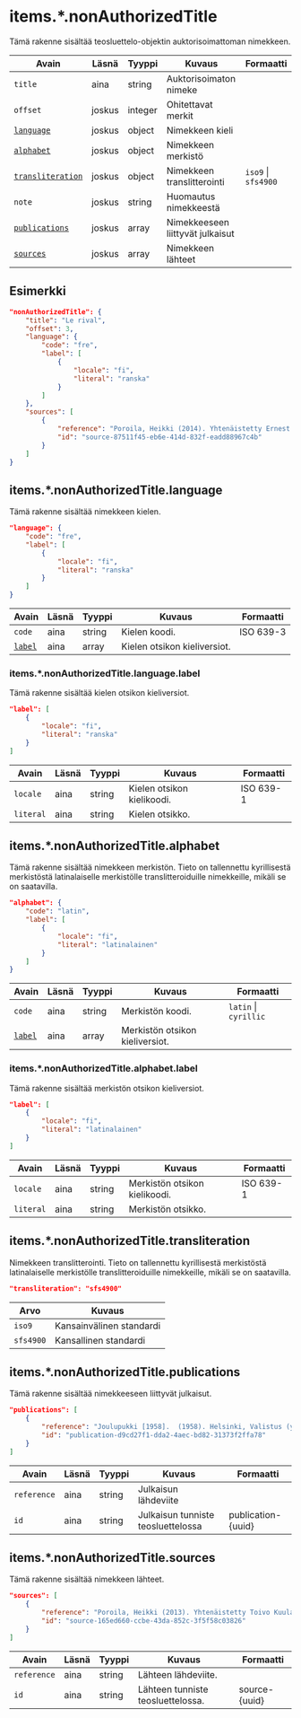 # items.\*.nonAuthorizedTitle

Tämä rakenne sisältää teosluettelo-objektin auktorisoimattoman nimekkeen.

| Avain | Läsnä | Tyyppi | Kuvaus | Formaatti |
| --- | --- | --- | --- | --- |
| `title` | aina | string | Auktorisoimaton nimeke |  |
| `offset` | joskus | integer | Ohitettavat merkit | |
| [`language`](#itemsnonauthorizedtitlelanguage) | joskus | object | Nimekkeen kieli | |
| [`alphabet`](#itemsnonauthorizedtitlealphabet) | joskus | object | Nimekkeen merkistö |  |
| [`transliteration`](#itemsnonauthorizedtitletransliteration) | joskus | object | Nimekkeen translitterointi | `iso9` \| `sfs4900` |
| `note` | joskus | string | Huomautus nimekkeestä | |
| [`publications`](#itemsnonauthorizedtitlepublications) | joskus | array | Nimekkeeseen liittyvät julkaisut | |
| [`sources`](#itemsnonauthorizedtitlesources) | joskus | array | Nimekkeen lähteet | |

## Esimerkki

```JSON
"nonAuthorizedTitle": {
    "title": "Le rival",
    "offset": 3,
    "language": {
        "code": "fre",
        "label": [
            {
                "locale": "fi",
                "literal": "ranska"
            }
        ]
    },
    "sources": [
        {
            "reference": "Poroila, Heikki (2014). Yhtenäistetty Ernest Pingoud. Teosten yhtenäistettyjen nimekkeiden ohjeluettelo. Helsinki, Suomen musiikkikirjastoyhdistys. Suomen musiikkikirjastoyhdistyksen julkaisusarja, 169. PDF. ISBN 978-952-5363-68-5. ",
            "id": "source-87511f45-eb6e-414d-832f-eadd88967c4b"
        }
    ]
}
```

## items.\*.nonAuthorizedTitle.language

Tämä rakenne sisältää nimekkeen kielen.

```JSON
"language": {
    "code": "fre",
    "label": [
        {
            "locale": "fi",
            "literal": "ranska"
        }
    ]
}
```

| Avain | Läsnä | Tyyppi | Kuvaus | Formaatti |
| --- | --- | --- | --- | --- |
| `code` | aina | string | Kielen koodi. | ISO 639-3 |
| [`label`](#itemsnonauthorizedtitlelanguagelabel) | aina | array | Kielen otsikon kieliversiot. | |

### items.\*.nonAuthorizedTitle.language.label

Tämä rakenne sisältää kielen otsikon kieliversiot.

```JSON
"label": [
    {
        "locale": "fi",
        "literal": "ranska"
    }
]
```

| Avain | Läsnä | Tyyppi | Kuvaus | Formaatti |
| --- | --- | --- | --- | --- |
| `locale` | aina | string | Kielen otsikon kielikoodi. | ISO 639-1 |
| `literal` | aina | string | Kielen otsikko. | |

## items.\*.nonAuthorizedTitle.alphabet

Tämä rakenne sisältää nimekkeen merkistön. Tieto on tallennettu kyrillisestä merkistöstä latinalaiselle merkistölle translitteroiduille nimekkeille, mikäli se on saatavilla.

```JSON
"alphabet": {
    "code": "latin",
    "label": [
        {
            "locale": "fi",
            "literal": "latinalainen"
        }
    ]
}
```

| Avain | Läsnä | Tyyppi | Kuvaus | Formaatti |
| --- | --- | --- | --- | --- |
| `code` | aina | string | Merkistön koodi. | `latin` \| `cyrillic` |
| [`label`](#itemsnonauthorizedtitlelanguagelabel) | aina | array | Merkistön otsikon kieliversiot. | |

### items.\*.nonAuthorizedTitle.alphabet.label

Tämä rakenne sisältää merkistön otsikon kieliversiot.

```JSON
"label": [
    {
        "locale": "fi",
        "literal": "latinalainen"
    }
]
```

| Avain | Läsnä | Tyyppi | Kuvaus | Formaatti |
| --- | --- | --- | --- | --- |
| `locale` | aina | string | Merkistön otsikon kielikoodi. | ISO 639-1 |
| `literal` | aina | string | Merkistön otsikko. | |


## items.\*.nonAuthorizedTitle.transliteration

Nimekkeen translitterointi. Tieto on tallennettu kyrillisestä merkistöstä latinalaiselle merkistölle translitteroiduille nimekkeille, mikäli se on saatavilla.

```JSON
"transliteration": "sfs4900"
```

| Arvo | Kuvaus |
| --- | --- |
| `iso9`| Kansainvälinen standardi |
| `sfs4900`| Kansallinen standardi |

## items.\*.nonAuthorizedTitle.publications

Tämä rakenne sisältää nimekkeeseen liittyvät julkaisut.

```JSON
"publications": [
    {
        "reference": "Joulupukki [1958].  (1958). Helsinki, Valistus (yhtiö). ",
        "id": "publication-d9cd27f1-dda2-4aec-bd82-31373f2ffa78"
    }
]
```

| Avain | Läsnä | Tyyppi | Kuvaus | Formaatti |
| --- | --- | --- | --- | --- |
| `reference` | aina | string | Julkaisun lähdeviite | |
| `id` | aina | string | Julkaisun tunniste teosluettelossa | publication-{uuid} |

## items.\*.nonAuthorizedTitle.sources

Tämä rakenne sisältää nimekkeen lähteet.

```JSON
"sources": [
    {
        "reference": "Poroila, Heikki (2013). Yhtenäistetty Toivo Kuula. Teosten yhtenäistettyjen nimekkeiden ohjeluettelo. Helsinki, Suomen musiikkikirjastoyhdistys. Suomen musiikkikirjastoyhdistyksen julkaisusarja, 154. Toinen laitos, verkkoversio 1.0. ISBN 978-952-5363-53-1.",
        "id": "source-165ed660-ccbe-43da-852c-3f5f58c03826"
    }
]
```

| Avain | Läsnä | Tyyppi | Kuvaus | Formaatti |
| --- | --- | --- | --- | --- |
| `reference` | aina | string | Lähteen lähdeviite. | |
| `id` | aina | string | Lähteen tunniste teosluettelossa. | source-{uuid} |
